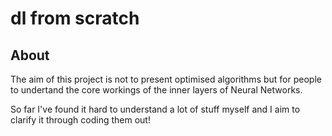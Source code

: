 # dl from scratch

## About

The aim of this project is not to present optimised algorithms but for people to undertand the core workings of the inner layers of Neural Networks.

So far I've found it hard to understand a lot of stuff myself and I aim to clarify it through coding them out!
